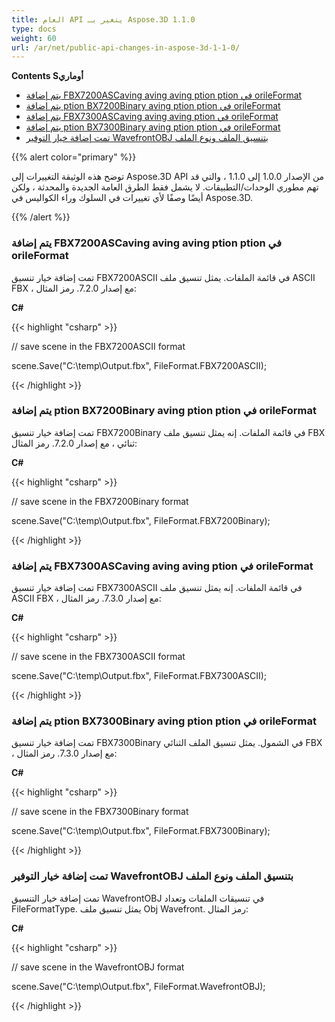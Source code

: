 ```yaml
---
title: العام API يتغير بـ Aspose.3D 1.1.0
type: docs
weight: 60
url: /ar/net/public-api-changes-in-aspose-3d-1-1-0/
---
```

**Contents Sأوماري**

- [يتم إضافة FBX7200ASCaving aving aving ption ption في orileFormat](#PublicAPIChangesinAspose.3D1.1.0-FBX7200ASCIISavingOptionisaddedintheFileFormat)
- [يتم إضافة ption BX7200Binary aving ption ption في orileFormat](#PublicAPIChangesinAspose.3D1.1.0-FBX7200BinarySavingOptionisaddedintheFileFormat)
- [يتم إضافة FBX7300ASCaving aving aving ption في orileFormat](#PublicAPIChangesinAspose.3D1.1.0-FBX7300ASCIISavingOptionisaddedintheFileFormat)
- [يتم إضافة ption BX7300Binary aving ption ption في orileFormat](#PublicAPIChangesinAspose.3D1.1.0-FBX7300BinarySavingOptionisaddedintheFileFormat)
- [تمت إضافة خيار التوفير WavefrontOBJ بتنسيق الملف ونوع الملف](#PublicAPIChangesinAspose.3D1.1.0-WavefrontOBJSavingOptionisaddedintheFileFormatandFileFormatType)

{{% alert color="primary" %}} 

توضح هذه الوثيقة التغييرات إلى Aspose.3D API من الإصدار 1.0.0 إلى 1.1.0 ، والتي قد تهم مطوري الوحدات/التطبيقات. لا يشمل فقط الطرق العامة الجديدة والمحدثة ، ولكن أيضًا وصفًا لأي تغييرات في السلوك وراء الكواليس في Aspose.3D.

{{% /alert %}} 
###  **يتم إضافة FBX7200ASCaving aving aving ption ption في orileFormat**
تمت إضافة خيار تنسيق FBX7200ASCII في قائمة الملفات. يمثل تنسيق ملف ASCII FBX ، مع إصدار 7.2.0. رمز المثال:

**C#**

{{< highlight "csharp" >}}

 // save scene in the FBX7200ASCII format

scene.Save("C:\\temp\\Output.fbx", FileFormat.FBX7200ASCII);

{{< /highlight >}}

###  **يتم إضافة ption BX7200Binary aving ption ption في orileFormat**
تمت إضافة خيار تنسيق FBX7200Binary في قائمة الملفات. إنه يمثل تنسيق ملف FBX ثنائي ، مع إصدار 7.2.0. رمز المثال:

**C#**

{{< highlight "csharp" >}}

 // save scene in the FBX7200Binary format

scene.Save("C:\\temp\\Output.fbx", FileFormat.FBX7200Binary);

{{< /highlight >}}

###  **يتم إضافة FBX7300ASCaving aving aving ption في orileFormat**
تمت إضافة خيار تنسيق FBX7300ASCII في قائمة الملفات. إنه يمثل تنسيق ملف ASCII FBX ، مع إصدار 7.3.0. رمز المثال:

**C#**

{{< highlight "csharp" >}}

 // save scene in the FBX7300ASCII format

scene.Save("C:\\temp\\Output.fbx", FileFormat.FBX7300ASCII);

{{< /highlight >}}

###  **يتم إضافة ption BX7300Binary aving ption ption في orileFormat**
تمت إضافة خيار تنسيق FBX7300Binary في الشمول. يمثل تنسيق الملف الثنائي FBX ، مع إصدار 7.3.0. رمز المثال:

**C#**

{{< highlight "csharp" >}}

 // save scene in the FBX7300Binary format

scene.Save("C:\\temp\\Output.fbx", FileFormat.FBX7300Binary);

{{< /highlight >}}

###  **تمت إضافة خيار التوفير WavefrontOBJ بتنسيق الملف ونوع الملف**
تمت إضافة خيار التنسيق WavefrontOBJ في تنسيقات الملفات وتعداد FileFormatType. يمثل تنسيق ملف Obj Wavefront. رمز المثال:

**C#**

{{< highlight "csharp" >}}

 // save scene in the WavefrontOBJ format

scene.Save("C:\\temp\\Output.fbx", FileFormat.WavefrontOBJ);

{{< /highlight >}}

